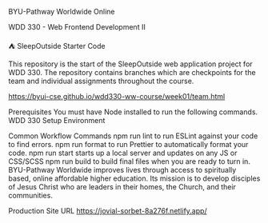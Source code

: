 BYU-Pathway Worldwide Online

WDD 330 - Web Frontend Development II

⛺ SleepOutside Starter Code

This repository is the start of the SleepOutside web application project for WDD 330. The repository contains branches which are checkpoints for the team and individual assignments throughout the course.

https://byui-cse.github.io/wdd330-ww-course/week01/team.html

Prerequisites
You must have Node installed to run the following commands. WDD 330 Setup Environment

Common Workflow Commands
npm run lint to run ESLint against your code to find errors.
npm run format to run Prettier to automatically format your code.
npm run start starts up a local server and updates on any JS or CSS/SCSS
npm run build to build final files when you are ready to turn in.
BYU-Pathway Worldwide improves lives through access to spiritually based, online affordable higher education. Its mission is to develop disciples of Jesus Christ who are leaders in their homes, the Church, and their communities.

Production Site URL
https://jovial-sorbet-8a276f.netlify.app/

